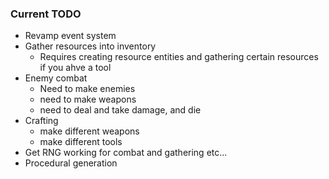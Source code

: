 ### Current TODO
- Revamp event system
- Gather resources into inventory
    + Requires creating resource entities and gathering certain resources if you ahve a tool
- Enemy combat
    + Need to make enemies
    + need to make weapons
    + need to deal and take damage, and die
- Crafting
    + make different weapons
    + make different tools
- Get RNG working for combat and gathering etc...
- Procedural generation
